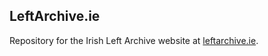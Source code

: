 LeftArchive.ie
---

Repository for the Irish Left Archive website at [leftarchive.ie](https://www.leftarchive.ie).



